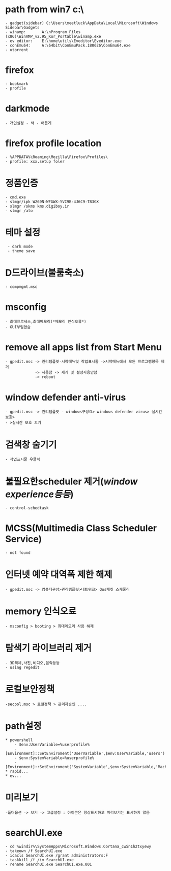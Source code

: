 # path from win7 c:\
    - gadget(sidebar) C:\Users\meetluck\AppData\Local\Microsoft\Windows Sidebar\Gadgets
    - winamp:       A:\nProgram Files (x86)\WinAMP_v2.95_Kor_Portable\winamp.exe
    - ev editor:    E:\home\utils\Eveditor\Eveditor.exe
    - conEmu64:     A:\64bit\ConEmuPack.180626\ConEmu64.exe
    - utorrent

# firefox
    - bookmark
    - profile

# darkmode
    - 개인설정 - 색 - 어둡게

# firefox profile location
    - %APPDATA%\Roaming\Mozilla\Firefox\Profiles\
    - profile: xxx.setup foler

# 정품인증
    - cmd.exe
    - slmgr/ipk W269N-WFGWX-YVC9B-4J6C9-T83GX
    - slmgr /skms kms.digiboy.ir
    - slmgr /ato
# 테마 설정
     - dark mode
     - theme save

# D드라이브(불룸축소)
    - compmgmt.msc
# msconfig
    - 최대프로세스,최대메모리(*메모리 인식오류*)
    - GUI부팀없슴
# remove all apps list from Start Menu
    - gpedit.msc -> 관리템플릿-시작메뉴및 작업표시줄 ->시작메뉴에서 모든 프로그램항목 제거
                 -> 사용함 -> 제거 및 설정사용안함
                 -> reboot
# window defender anti-virus
    - gpedit.msc -> 관리템플릿 - windows구성요> windows defender virus> 실시간 보호>
    - >실시간 보호 끄기
# 검색창 숨기기
    - 작업표시줄 우클릭
# 불필요한scheduler 제거(*window experience등등*)
    - control-schedtask
# MCSS(Multimedia Class Scheduler Service)
    - not found
# 인터넷 예약 대역폭 제한 해제
    - gpedit.msc -> 컴퓨터구성>관리템플릿>네트워크> Qos패킷 스케줄러

# memory 인식오료
    - msconfig > booting > 최대메모리 사용 해제
# 탐색기 라이브러리 제거
    - 3D객체,사진,비디오,음악등등
    - using regedit
# 로컬보안정책
    -secpol.msc > 로컬정책 > 관리자승인 ....

# path설정
    * powershell
        - $env:UserVariable=%userprofile%
        - [Environment]::SetEnviroment('UserVariable',$env:UserVariable,'users')
        - $env:SystemVariable=%userprofile%
        - [Environment]::SetEnviroment('SystemVariable',$env:SystemVariable,'Machine')
    * rapid...
    * ev...

# 미리보기
    -폴더옵션 -> 보기 -> 고급설정 : 아이콘은 항상표시하고 미리보기는 표시하지 않음

# searchUI.exe
    - cd %windir%\SystemApps\Microsoft.Windows.Cortana_cw5n1h2txyewy
    - takeown /f SearchUI.exe
    - icacls SearchUI.exe /grant administrators:F
    - taskkill /f /im SearchUI.exe
    - rename SearchUI.exe SearchUI.exe.001
